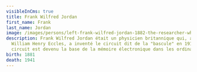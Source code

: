 ```yaml
---
visibleInCms: true
title: Frank Wilfred Jordan
first_name: Frank
last_name: Jordan
image: /images/persons/left-frank-wilfred-jordan-1882-the-researcher-who-by-toying-with-electronic.png
description: Frank Wilfred Jordan était un physicien britannique qui, avec
  William Henry Eccles, a inventé le circuit dit de la "bascule" en 1918. Ce
  circuit est devenu la base de la mémoire électronique dans les ordinateurs.
birth: 1881
death: 1941
---
```

